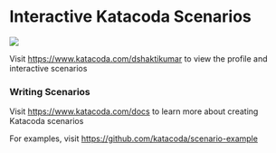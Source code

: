 # Interactive Katacoda Scenarios

[![](http://shields.katacoda.com/katacoda/dshaktikumar/count.svg)](https://www.katacoda.com/dshaktikumar "Get your profile on Katacoda.com")

Visit https://www.katacoda.com/dshaktikumar to view the profile and interactive scenarios

### Writing Scenarios
Visit https://www.katacoda.com/docs to learn more about creating Katacoda scenarios

For examples, visit https://github.com/katacoda/scenario-example
